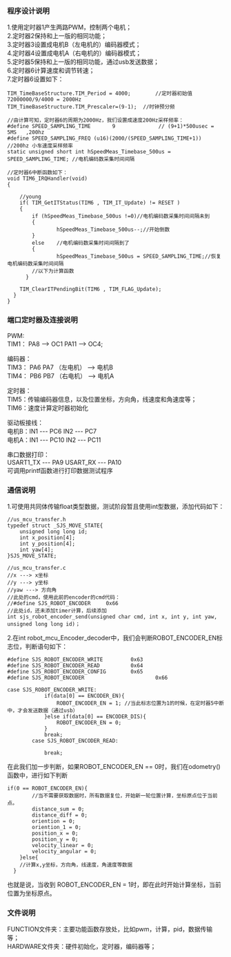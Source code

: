 ### 程序设计说明
1.使用定时器1产生两路PWM，控制两个电机；  
2.定时器2保持和上一版的相同功能；  
3.定时器3设置成电机B（左电机的）编码器模式；  
4.定时器4设置成电机A（右电机的）编码器模式；  
5.定时器5保持和上一版的相同功能，通过usb发送数据；  
6.定时器6计算速度和调节转速；  
7.定时器6设置如下：
```
TIM_TimeBaseStructure.TIM_Period = 4000;		//定时器初始值 72000000/9/4000 = 2000Hz
TIM_TimeBaseStructure.TIM_Prescaler=(9-1);	//时钟预分频

//由计算可知，定时器6的周期为2000Hz，我们设置成速度200Hz采样频率：
#define SPEED_SAMPLING_TIME  	  9    			 // (9+1)*500usec = 5MS   ,200hz
#define SPEED_SAMPLING_FREQ (u16)(2000/(SPEED_SAMPLING_TIME+1))  //200hz 小车速度采样频率
static unsigned short int hSpeedMeas_Timebase_500us = SPEED_SAMPLING_TIME; //电机编码数采集时间间隔

//定时器6中断函数如下：
void TIM6_IRQHandler(void)
{

	//young
	if( TIM_GetITStatus(TIM6 , TIM_IT_Update) != RESET )
	{
		if (hSpeedMeas_Timebase_500us !=0)//电机编码数采集时间间隔未到
		{
				hSpeedMeas_Timebase_500us--;//开始倒数
		}
		else    //电机编码数采集时间间隔到了
		{
				hSpeedMeas_Timebase_500us = SPEED_SAMPLING_TIME;//恢复电机编码数采集时间间隔
        //以下为计算函数  
	  }

    TIM_ClearITPendingBit(TIM6 , TIM_FLAG_Update);
  }
}

```  

### 端口定时器及连接说明
PWM:   
TIM1：  PA8 --> OC1  PA11 --> OC4;

编码器：   
  TIM3： PA6 PA7  （左电机）  --> 电机B  
  TIM4： PB6 PB7  （右电机）  --> 电机A

定时器：  
  TIM5：传输编码器信息，以及位置坐标，方向角，线速度和角速度等；  
  TIM6：速度计算定时器初始化

驱动板接线：  
  电机B：IN1 --- PC6   IN2 --- PC7  
  电机A：IN1 --- PC10  IN2 --- PC11

串口数据打印：  
USART1_TX --- PA9  USART_RX --- PA10  
可调用printf函数进行打印数据测试程序

### 通信说明
1.可使用共同体传输float类型数据，测试阶段暂且使用int型数据，添加代码如下：
```
//us_mcu_transfer.h
typedef struct _SJS_MOVE_STATE{
	unsigned long long id;
	int x_position[4];
	int y_position[4];
	int yaw[4];
}SJS_MOVE_STATE;

//us_mcu_transfer.c
//x ---> x坐标
//y ---> y坐标
//yaw ---> 方向角
//此处的cmd，使用此前的encoder的cmd代码：
//#define SJS_ROBOT_ENCODER		0x66
//此处id，还未添加timer计算，后续添加
int sjs_robot_encoder_send(unsigned char cmd, int x, int y, int yaw, unsigned long long id)；

```
2.在int robot_mcu_Encoder_decoder中，我们会判断ROBOT_ENCODER_EN标志位，判断语句如下：

```
#define SJS_ROBOT_ENCODER_WRITE			0x63
#define SJS_ROBOT_ENCODER_READ			0x64
#define SJS_ROBOT_ENCODER_CONFIG		0x65
#define SJS_ROBOT_ENCODER						0x66
```
```
case SJS_ROBOT_ENCODER_WRITE:
			if(data[0] == ENCODER_EN){
				ROBOT_ENCODER_EN = 1; //当此标志位置为1的时候，在定时器5中断中，才会发送数据（通过usb）
			}else if(data[0] == ENCODER_DIS){
				ROBOT_ENCODER_EN = 0;
			}
			break;
		case SJS_ROBOT_ENCODER_READ:

			break;
```
在此我们加一步判断，如果ROBOT_ENCODER_EN == 0时，我们在odometry()函数中，进行如下判断
```
if(0 == ROBOT_ENCODER_EN){
		//当不需要获取数据时，所有数据复位，开始新一轮位置计算，坐标原点位于当前点。
		distance_sum = 0;
		distance_diff = 0;
		oriention = 0;
		oriention_1 = 0;
		position_x = 0;
		position_y = 0;
		velocity_linear = 0;
		velocity_angular = 0;
	}else{
    //计算x,y坐标，方向角，线速度，角速度等数据
  }
```
也就是说，当收到 ROBOT_ENCODER_EN = 1时，即在此时开始计算坐标，当前位置为坐标原点。


### 文件说明
FUNCTION文件夹：主要功能函数存放处，比如pwm，计算，pid，数据传输等；  
HARDWARE文件夹：硬件初始化，定时器，编码器等；
